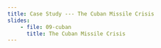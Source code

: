 ```yaml
---
title: Case Study --- The Cuban Missile Crisis
slides:
    - file: 09-cuban
      title: The Cuban Missile Crisis
---
```

